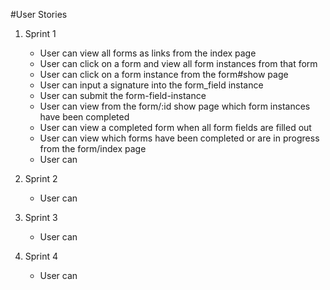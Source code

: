 #User Stories

1. Sprint 1

	- User can view all forms as links from the index page
	- User can click on a form and view all form instances from that form
	- User can click on a form instance from the form#show page
	- User can input a signature into the form_field instance
	- User can submit the form-field-instance
	- User can view from the form/:id show page which form instances have been completed
	- User can view a completed form when all form fields are filled out
	- User can view which forms have been completed or are in progress from the form/index page
	- User can 


2. Sprint 2

	- User can 

3. Sprint 3

	- User can 
	
4. Sprint 4

	- User can 
	
